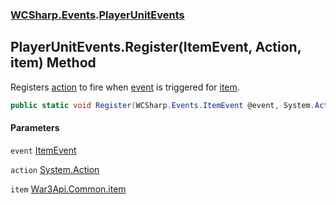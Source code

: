 ### [WCSharp.Events](WCSharp.Events.md 'WCSharp.Events').[PlayerUnitEvents](WCSharp.Events.PlayerUnitEvents.md 'WCSharp.Events.PlayerUnitEvents')

## PlayerUnitEvents.Register(ItemEvent, Action, item) Method

Registers [action](WCSharp.Events.PlayerUnitEvents.Register(WCSharp.Events.ItemEvent,System.Action,War3Api.Common.item).md#WCSharp.Events.PlayerUnitEvents.Register(WCSharp.Events.ItemEvent,System.Action,War3Api.Common.item).action 'WCSharp.Events.PlayerUnitEvents.Register(WCSharp.Events.ItemEvent, System.Action, War3Api.Common.item).action') to fire when [event](WCSharp.Events.PlayerUnitEvents.Register(WCSharp.Events.ItemEvent,System.Action,War3Api.Common.item).md#WCSharp.Events.PlayerUnitEvents.Register(WCSharp.Events.ItemEvent,System.Action,War3Api.Common.item).event 'WCSharp.Events.PlayerUnitEvents.Register(WCSharp.Events.ItemEvent, System.Action, War3Api.Common.item).event') is triggered for [item](WCSharp.Events.PlayerUnitEvents.Register(WCSharp.Events.ItemEvent,System.Action,War3Api.Common.item).md#WCSharp.Events.PlayerUnitEvents.Register(WCSharp.Events.ItemEvent,System.Action,War3Api.Common.item).item 'WCSharp.Events.PlayerUnitEvents.Register(WCSharp.Events.ItemEvent, System.Action, War3Api.Common.item).item').

```csharp
public static void Register(WCSharp.Events.ItemEvent @event, System.Action action, War3Api.Common.item item);
```
#### Parameters

<a name='WCSharp.Events.PlayerUnitEvents.Register(WCSharp.Events.ItemEvent,System.Action,War3Api.Common.item).event'></a>

`event` [ItemEvent](WCSharp.Events.ItemEvent.md 'WCSharp.Events.ItemEvent')

<a name='WCSharp.Events.PlayerUnitEvents.Register(WCSharp.Events.ItemEvent,System.Action,War3Api.Common.item).action'></a>

`action` [System.Action](https://docs.microsoft.com/en-us/dotnet/api/System.Action 'System.Action')

<a name='WCSharp.Events.PlayerUnitEvents.Register(WCSharp.Events.ItemEvent,System.Action,War3Api.Common.item).item'></a>

`item` [War3Api.Common.item](https://docs.microsoft.com/en-us/dotnet/api/War3Api.Common.item 'War3Api.Common.item')